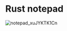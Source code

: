 # Rust notepad
![notepad_xuJYKTK1Cn](https://github.com/user-attachments/assets/848c7951-5398-4f1b-8bd3-41504b32b747)
